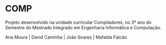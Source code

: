 # COMP

Projeto desenvolvido na unidade curricular Compiladores, no 3º ano do Semestre do Mestrado Integrado em Engenharia 
Informática e Computação.

Ana Moura | David Caminha | João Soares | Mafalda Falcão
